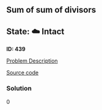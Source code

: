 ## Sum of sum of divisors

## State: :cloud: **Intact**

**ID: 439**

[Problem Description](https://projecteuler.net/problem=439)

[Source code](main.cpp)

### Solution
0